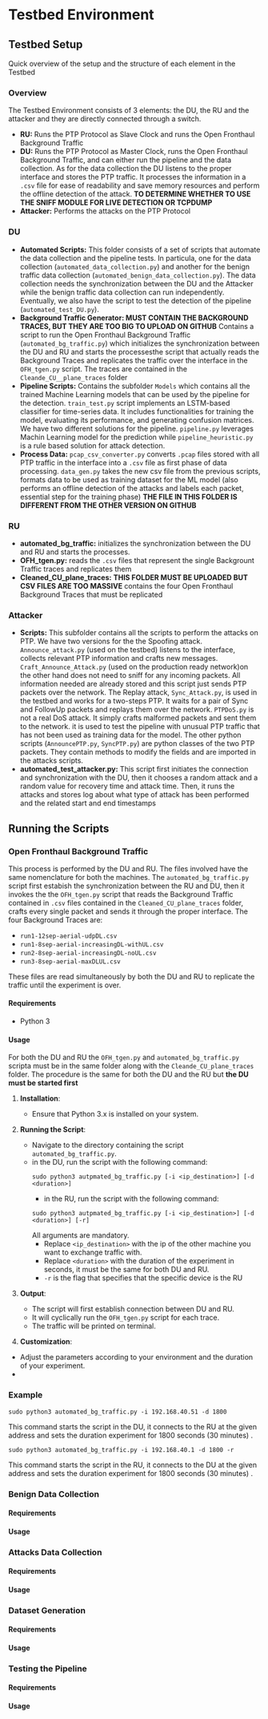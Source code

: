 # Testbed Environment

## Testbed Setup
Quick overview of the setup and the structure of each element in the Testbed

### Overview
The Testbed Environment consists of 3 elements: the DU, the RU and the attacker and they are directly connected through a switch. 
- **RU:** Runs the PTP Protocol as Slave Clock and runs the Open Fronthaul Background Traffic 
- **DU:** Runs the PTP Protocol as Master Clock, runs the Open Fronthaul Background Traffic, and can either run the pipeline and the data collection. As for the data collection the DU listens to the proper interface and stores the PTP traffic. It processes the information in a `.csv` file for ease of readability and save memory resources and perform the offline detection of the attack. **TO DETERMINE WHETHER TO USE THE SNIFF MODULE FOR LIVE DETECTION OR TCPDUMP**
- **Attacker:** Performs the attacks on the PTP Protocol
  
### DU
- **Automated Scripts:** This folder consists of a set of scripts that automate the data collection and the pipeline tests. In particula, one for the data collection (`automated_data_collection.py`) and another for the benign traffic data collection (`automated_benign_data_collection.py`). The data collection needs the synchronization between the DU and the Attacker while the benign traffic data collection can run independently. Eventually, we also have the script to test the detection of the pipeline (`automated_test_DU.py`).
- **Background Traffic Generator: MUST CONTAIN THE BACKGROUND TRACES, BUT THEY ARE TOO BIG TO UPLOAD ON GITHUB** Contains a script to run the Open Fronthaul Background Traffic (`automated_bg_traffic.py`) which initializes the synchronization between the DU and RU and starts the processesthe script that actually reads the Background Traces and replicates the traffic over the interface in the `OFH_tgen.py` script. The traces are contained in the `Cleande_CU__plane_traces` folder
- **Pipeline Scripts:** Contains the subfolder `Models` which contains all the trained Machine Learning models that can be used by the pipeline for the detection. `train_test.py` script implements an LSTM-based classifier for time-series data. It includes functionalities for training the model, evaluating its performance, and generating confusion matrices. We have two different solutions for the pipeline. `pipeline.py` leverages Machin Learning model for the prediction while `pipeline_heuristic.py` is a rule based solution for attack detection.
- **Process Data:** `pcap_csv_converter.py` converts `.pcap` files stored with all PTP traffic in the interface into a `.csv` file as first phase of data processing. `data_gen.py` takes the new csv file from the previous scripts, formats data to be used as training dataset for the ML model (also performs an offline detection of the attacks and labels each packet, essential step for the training phase) **THE FILE IN THIS FOLDER IS DIFFERENT FROM THE OTHER VERSION ON GITHUB**

### RU
- **automated_bg_traffic:** initializes the synchronization between the DU and RU and starts the processes.
- **OFH_tgen.py:** reads the `.csv` files that represent the single Backgrount Traffic traces and replicates them
- **Cleaned_CU_plane_traces:** **THIS FOLDER MUST BE UPLOADED BUT CSV FILES ARE TOO MASSIVE** contains the four Open Fronthaul Background Traces that must be replicated
  
### Attacker
- **Scripts:** This subfolder contains all the scripts to perform the attacks on PTP. We have two versions for the the Spoofing attack. `Announce_attack.py` (used on the testbed) listens to the interface, collects relevant PTP information and crafts new messages. `Craft_Announce_Attack.py` (used on the production ready network)on the other hand does not need to sniff for any incoming packets. All information needed are already stored and this script just sends PTP packets over the network. The Replay attack, `Sync_Attack.py`, is used in the testbed and works for a two-steps PTP. It waits for a pair of Sync and FollowUp packets and replays them over the network. `PTPDoS.py` is not a real DoS attack. It simply crafts malformed packets and sent them to the network. it is used to test the pipeline with unusual PTP traffic that has not been used as training data for the model. The other python scripts (`AnnouncePTP.py`, `SyncPTP.py`) are python classes of the two PTP packets. They contain methods to modify the fields and are imported in the attacks scripts.
- **automated_test_attacker.py:** This script first initiates the connection and synchronization with the DU, then it chooses a random attack and a random value for recovery time and attack time. Then, it runs the attacks and stores log about what type of attack has been performed and the related start and end timestamps

## Running the Scripts

### Open Fronthaul Background Traffic
This process is performed by the DU and RU. The files involved have the same nomenclature for both the machines. The `automated_bg_traffic.py` script first estabish the synchronization between the RU and DU, then it invokes the the `OFH_tgen.py` script that reads the Background Traffic contained in `.csv` files contained in the `Cleaned_CU_plane_traces` folder, crafts every single packet and sends it through the proper interface. The four Background Traces are:
- `run1-12sep-aerial-udpDL.csv`
- `run1-8sep-aerial-increasingDL-withUL.csv`
- `run2-8sep-aerial-increasingDL-noUL.csv`
- `run3-8sep-aerial-maxDLUL.csv`
  
These files are read simultaneously by both the DU and RU to replicate the traffic until the experiment is over.

#### Requirements
- Python 3

#### Usage
For both the DU and RU the `OFH_tgen.py` and `automated_bg_traffic.py` scripta must be in the same folder along with the `Cleande_CU_plane_traces` folder. The procedure is the same for both the DU and the RU but **the DU must be started first**

1. **Installation**:
   - Ensure that Python 3.x is installed on your system.

2. **Running the Script**:
   - Navigate to the directory containing the script `automated_bg_traffic.py`.
   - in the DU, run the script with the following command:
     ```
     sudo python3 autpmated_bg_traffic.py [-i <ip_destination>] [-d <duration>]
     ```
     - in the RU, run the script with the following command:
     ```
     sudo python3 autpmated_bg_traffic.py [-i <ip_destination>] [-d <duration>] [-r]
     ```
     All arguments are mandatory.
     - Replace `<ip_destination>` with the ip of the other machine you want to exchange traffic with.
     - Replace `<duration>` with the duration of the experiment in seconds, it must be the same for both DU and RU.
     - `-r` is the flag that specifies that the specific device is the RU

3. **Output**:
   - The script will first establish connection between DU and RU.
   - It will cyclically run the `OFH_tgen.py` script for each trace.
   - The traffic will be printed on terminal.

4. **Customization**:
- Adjust the parameters according to your environment and the duration of your experiment.
- 
### Example
```
sudo python3 automated_bg_traffic.py -i 192.168.40.51 -d 1800 
```
This command starts the script in the DU, it connects to the RU at the given address and sets the duration experiment for 1800 seconds (30 minutes) .

```
sudo python3 automated_bg_traffic.py -i 192.168.40.1 -d 1800 -r
```
This command starts the script in the RU, it connects to the DU at the given address and sets the duration experiment for 1800 seconds (30 minutes) .

### Benign Data Collection
#### Requirements
#### Usage

### Attacks Data Collection
#### Requirements
#### Usage

### Dataset Generation
#### Requirements
#### Usage

### Testing the Pipeline
#### Requirements
#### Usage

